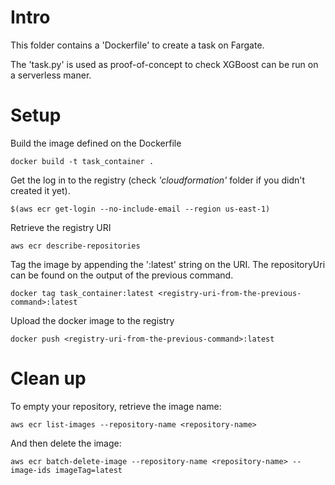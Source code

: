 # Intro
This folder contains a 'Dockerfile' to create a task on Fargate.

The 'task.py' is used as proof-of-concept to check XGBoost can be run on a serverless maner.

# Setup

Build the image defined on the Dockerfile
```
docker build -t task_container .
```

Get the log in to the registry (check *'cloudformation'* folder if you didn't created it yet).
```
$(aws ecr get-login --no-include-email --region us-east-1)
```

Retrieve the registry URI
```
aws ecr describe-repositories
```

Tag the image by appending the ':latest' string on the URI. The repositoryUri can be found on the output of the previous command.
```
docker tag task_container:latest <registry-uri-from-the-previous-command>:latest
```

Upload the docker image to the registry
```
docker push <registry-uri-from-the-previous-command>:latest
```

# Clean up
To empty your repository, retrieve the image name:
```
aws ecr list-images --repository-name <repository-name>
```

And then delete the image:
```
aws ecr batch-delete-image --repository-name <repository-name> --image-ids imageTag=latest
```